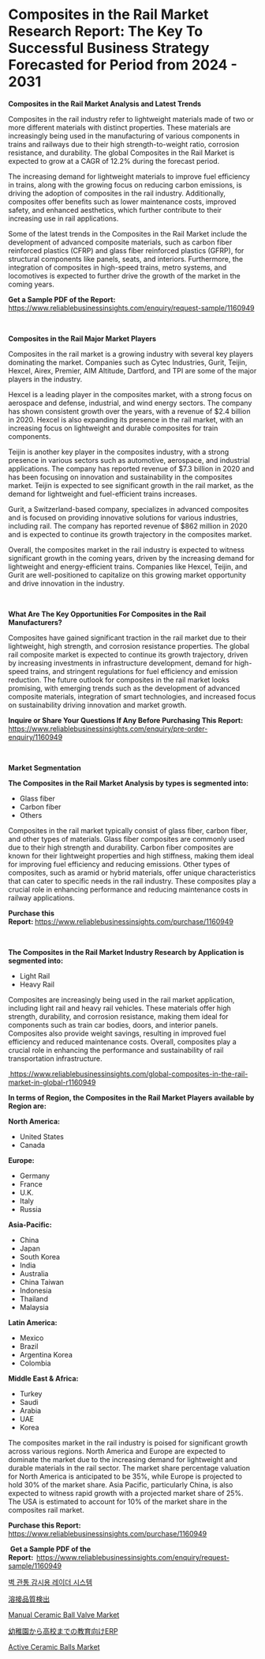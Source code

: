 <p><h1>Composites in the Rail Market Research Report: The Key To Successful Business Strategy Forecasted for Period from 2024 - 2031</h1></p><p><strong>Composites in the Rail Market Analysis and Latest Trends</strong></p>
<p><p>Composites in the rail industry refer to lightweight materials made of two or more different materials with distinct properties. These materials are increasingly being used in the manufacturing of various components in trains and railways due to their high strength-to-weight ratio, corrosion resistance, and durability. The global Composites in the Rail Market is expected to grow at a CAGR of 12.2% during the forecast period.</p><p>The increasing demand for lightweight materials to improve fuel efficiency in trains, along with the growing focus on reducing carbon emissions, is driving the adoption of composites in the rail industry. Additionally, composites offer benefits such as lower maintenance costs, improved safety, and enhanced aesthetics, which further contribute to their increasing use in rail applications.</p><p>Some of the latest trends in the Composites in the Rail Market include the development of advanced composite materials, such as carbon fiber reinforced plastics (CFRP) and glass fiber reinforced plastics (GFRP), for structural components like panels, seats, and interiors. Furthermore, the integration of composites in high-speed trains, metro systems, and locomotives is expected to further drive the growth of the market in the coming years.</p></p>
<p><strong>Get a Sample PDF of the Report:&nbsp;</strong> <a href="https://www.reliablebusinessinsights.com/enquiry/request-sample/1160949">https://www.reliablebusinessinsights.com/enquiry/request-sample/1160949</a></p>
<p>&nbsp;</p>
<p><strong>Composites in the Rail Major Market Players</strong></p>
<p><p>Composites in the rail market is a growing industry with several key players dominating the market. Companies such as Cytec Industries, Gurit, Teijin, Hexcel, Airex, Premier, AIM Altitude, Dartford, and TPI are some of the major players in the industry.</p><p>Hexcel is a leading player in the composites market, with a strong focus on aerospace and defense, industrial, and wind energy sectors. The company has shown consistent growth over the years, with a revenue of $2.4 billion in 2020. Hexcel is also expanding its presence in the rail market, with an increasing focus on lightweight and durable composites for train components.</p><p>Teijin is another key player in the composites industry, with a strong presence in various sectors such as automotive, aerospace, and industrial applications. The company has reported revenue of $7.3 billion in 2020 and has been focusing on innovation and sustainability in the composites market. Teijin is expected to see significant growth in the rail market, as the demand for lightweight and fuel-efficient trains increases.</p><p>Gurit, a Switzerland-based company, specializes in advanced composites and is focused on providing innovative solutions for various industries, including rail. The company has reported revenue of $862 million in 2020 and is expected to continue its growth trajectory in the composites market.</p><p>Overall, the composites market in the rail industry is expected to witness significant growth in the coming years, driven by the increasing demand for lightweight and energy-efficient trains. Companies like Hexcel, Teijin, and Gurit are well-positioned to capitalize on this growing market opportunity and drive innovation in the industry.</p></p>
<p>&nbsp;</p>
<p><strong>What Are The Key Opportunities For Composites in the Rail Manufacturers?</strong></p>
<p><p>Composites have gained significant traction in the rail market due to their lightweight, high strength, and corrosion resistance properties. The global rail composite market is expected to continue its growth trajectory, driven by increasing investments in infrastructure development, demand for high-speed trains, and stringent regulations for fuel efficiency and emission reduction. The future outlook for composites in the rail market looks promising, with emerging trends such as the development of advanced composite materials, integration of smart technologies, and increased focus on sustainability driving innovation and market growth.</p></p>
<p><strong>Inquire or Share Your Questions If Any Before Purchasing This Report:</strong> <a href="https://www.reliablebusinessinsights.com/enquiry/pre-order-enquiry/1160949">https://www.reliablebusinessinsights.com/enquiry/pre-order-enquiry/1160949</a></p>
<p>&nbsp;</p>
<p><strong>Market Segmentation</strong></p>
<p><strong>The Composites in the Rail Market Analysis by types is segmented into:</strong></p>
<p><ul><li>Glass fiber</li><li>Carbon fiber</li><li>Others</li></ul></p>
<p><p>Composites in the rail market typically consist of glass fiber, carbon fiber, and other types of materials. Glass fiber composites are commonly used due to their high strength and durability. Carbon fiber composites are known for their lightweight properties and high stiffness, making them ideal for improving fuel efficiency and reducing emissions. Other types of composites, such as aramid or hybrid materials, offer unique characteristics that can cater to specific needs in the rail industry. These composites play a crucial role in enhancing performance and reducing maintenance costs in railway applications.</p></p>
<p><strong>Purchase this Report:&nbsp;</strong><a href="https://www.reliablebusinessinsights.com/purchase/1160949">https://www.reliablebusinessinsights.com/purchase/1160949</a></p>
<p>&nbsp;</p>
<p><strong>The Composites in the Rail Market Industry Research by Application is segmented into:</strong></p>
<p><ul><li>Light Rail</li><li>Heavy Rail</li></ul></p>
<p><p>Composites are increasingly being used in the rail market application, including light rail and heavy rail vehicles. These materials offer high strength, durability, and corrosion resistance, making them ideal for components such as train car bodies, doors, and interior panels. Composites also provide weight savings, resulting in improved fuel efficiency and reduced maintenance costs. Overall, composites play a crucial role in enhancing the performance and sustainability of rail transportation infrastructure.</p></p>
<p><a href="https://www.reliablebusinessinsights.com/global-composites-in-the-rail-market-in-global-r1160949">&nbsp;https://www.reliablebusinessinsights.com/global-composites-in-the-rail-market-in-global-r1160949</a></p>
<p><strong>In terms of Region, the Composites in the Rail Market Players available by Region are:</strong></p>
<p>
    <p> <strong> North America: </strong>
        <ul>
            <li>United States</li>
            <li>Canada</li>
        </ul>
        </p> 
    <p> <strong> Europe: </strong>
        <ul>
            <li>Germany</li>
            <li>France</li>
            <li>U.K.</li>
            <li>Italy</li>
            <li>Russia</li>
        </ul>
        </p> 
    <p> <strong> Asia-Pacific: </strong>
        <ul>
            <li>China</li>
            <li>Japan</li>
            <li>South Korea</li>
            <li>India</li>
            <li>Australia</li>
            <li>China Taiwan</li>
            <li>Indonesia</li>
            <li>Thailand</li>
            <li>Malaysia</li>
        </ul>
        </p> 
    <p> <strong> Latin America: </strong>
        <ul>
            <li>Mexico</li>
            <li>Brazil</li>
            <li>Argentina Korea</li>
            <li>Colombia</li>
        </ul>
        </p> 
    <p> <strong> Middle East & Africa: </strong>
        <ul>
            <li>Turkey</li>
            <li>Saudi</li>
            <li>Arabia</li>
            <li>UAE</li>
            <li>Korea</li>
        </ul>
    </p>
    </p>
<p><p>The composites market in the rail industry is poised for significant growth across various regions. North America and Europe are expected to dominate the market due to the increasing demand for lightweight and durable materials in the rail sector. The market share percentage valuation for North America is anticipated to be 35%, while Europe is projected to hold 30% of the market share. Asia Pacific, particularly China, is also expected to witness rapid growth with a projected market share of 25%. The USA is estimated to account for 10% of the market share in the composites rail market.</p></p>
<p><strong>Purchase this Report: </strong><a href="https://www.reliablebusinessinsights.com/purchase/1160949">https://www.reliablebusinessinsights.com/purchase/1160949</a></p>
<p>&nbsp;<strong>Get a Sample PDF of the Report:&nbsp;&nbsp;</strong><a href="https://www.reliablebusinessinsights.com/enquiry/request-sample/1160949">https://www.reliablebusinessinsights.com/enquiry/request-sample/1160949</a></p>
<p><strong></strong></p>
<p><p><a href="https://github.com/idcefvhkdut6/Market-Research-Report-List-2/blob/main/754110781432.md">벽 관통 감시용 레이더 시스템</a></p><p><a href="https://github.com/NovaStamm2023/Market-Research-Report-List-1/blob/main/739031888845.md">溶接品質検出</a></p><p><a href="https://github.com/timeliteaut/Market-Research-Report-List-2/blob/main/manual-ceramic-ball-valve-market.md">Manual Ceramic Ball Valve Market</a></p><p><a href="https://github.com/RudyBoyer2017/Market-Research-Report-List-1/blob/main/405598988844.md">幼稚園から高校までの教育向けERP</a></p><p><a href="https://github.com/bobicer/Market-Research-Report-List-3/blob/main/active-ceramic-balls-market.md">Active Ceramic Balls Market</a></p></p>